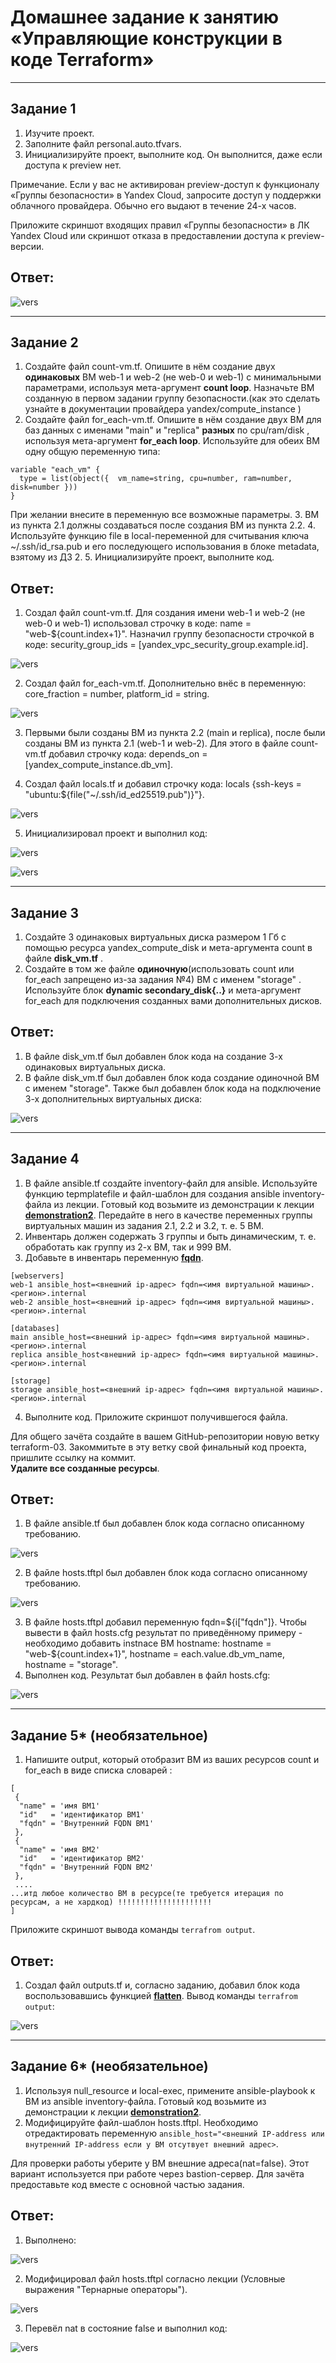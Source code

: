 # Домашнее задание к занятию «Управляющие конструкции в коде Terraform»

---

## Задание 1

1. Изучите проект.
2. Заполните файл personal.auto.tfvars.
3. Инициализируйте проект, выполните код. Он выполнится, даже если доступа к preview нет.

Примечание. Если у вас не активирован preview-доступ к функционалу «Группы безопасности» в Yandex Cloud, запросите доступ у поддержки облачного провайдера. Обычно его выдают в течение 24-х часов.

Приложите скриншот входящих правил «Группы безопасности» в ЛК Yandex Cloud или скриншот отказа в предоставлении доступа к preview-версии.

## Ответ:

![vers](img/1_1.png)

---

## Задание 2

1. Создайте файл count-vm.tf. Опишите в нём создание двух **одинаковых** ВМ  web-1 и web-2 (не web-0 и web-1) с минимальными параметрами, используя мета-аргумент **count loop**. Назначьте ВМ созданную в первом задании группу безопасности.(как это сделать узнайте в документации провайдера yandex/compute_instance )
2. Создайте файл for_each-vm.tf. Опишите в нём создание двух ВМ для баз данных с именами "main" и "replica" **разных** по cpu/ram/disk , используя мета-аргумент **for_each loop**. Используйте для обеих ВМ одну общую переменную типа:
```
variable "each_vm" {
  type = list(object({  vm_name=string, cpu=number, ram=number, disk=number }))
}
```  
При желании внесите в переменную все возможные параметры.
3. ВМ из пункта 2.1 должны создаваться после создания ВМ из пункта 2.2.
4. Используйте функцию file в local-переменной для считывания ключа ~/.ssh/id_rsa.pub и его последующего использования в блоке metadata, взятому из ДЗ 2.
5. Инициализируйте проект, выполните код.

## Ответ:

1. Создал файл count-vm.tf. Для создания имени web-1 и web-2 (не web-0 и web-1) использовал строчку в коде: name = "web-${count.index+1}". Назначил группу безопасности строчкой в коде: security_group_ids = [yandex_vpc_security_group.example.id].

![vers](img/2_1.png)

2. Создал файл for_each-vm.tf. Дополнительно внёс в переменную: core_fraction = number, platform_id = string.

![vers](img/2_2.png)

3. Первыми были созданы ВМ из пункта 2.2 (main и replica), после были созданы ВМ из пункта 2.1 (web-1 и web-2). Для этого в файле count-vm.tf добавил строчку кода: depends_on = [yandex_compute_instance.db_vm].

4. Создал файл locals.tf и добавил строчку кода: locals {ssh-keys = "ubuntu:${file("~/.ssh/id_ed25519.pub")}"}.

![vers](img/2_3.png)

5. Инициализировал проект и выполнил код:

![vers](img/2_4.png)

![vers](img/2_5.png)

---

## Задание 3

1. Создайте 3 одинаковых виртуальных диска размером 1 Гб с помощью ресурса yandex_compute_disk и мета-аргумента count в файле **disk_vm.tf** .
2. Создайте в том же файле **одиночную**(использовать count или for_each запрещено из-за задания №4) ВМ c именем "storage"  . Используйте блок **dynamic secondary_disk{..}** и мета-аргумент for_each для подключения созданных вами дополнительных дисков.

## Ответ:

1. В файле disk_vm.tf был добавлен блок кода на создание 3-х одинаковых виртуальных диска.
2. В файле disk_vm.tf был добавлен блок кода создание одиночной ВМ с именем "storage". Также был добавлен блок кода на подключение 3-х дополнительных виртуальных диска:

![vers](img/3_1.png)

---

## Задание 4

1. В файле ansible.tf создайте inventory-файл для ansible.
Используйте функцию tepmplatefile и файл-шаблон для создания ansible inventory-файла из лекции.
Готовый код возьмите из демонстрации к лекции [**demonstration2**](https://github.com/netology-code/ter-homeworks/tree/main/03/demonstration2).
Передайте в него в качестве переменных группы виртуальных машин из задания 2.1, 2.2 и 3.2, т. е. 5 ВМ.
2. Инвентарь должен содержать 3 группы и быть динамическим, т. е. обработать как группу из 2-х ВМ, так и 999 ВМ.
3. Добавьте в инвентарь переменную  [**fqdn**](https://cloud.yandex.ru/docs/compute/concepts/network#hostname).
``` 
[webservers]
web-1 ansible_host=<внешний ip-адрес> fqdn=<имя виртуальной машины>.<регион>.internal
web-2 ansible_host=<внешний ip-адрес> fqdn=<имя виртуальной машины>.<регион>.internal

[databases]
main ansible_host=<внешний ip-адрес> fqdn=<имя виртуальной машины>.<регион>.internal
replica ansible_host<внешний ip-адрес> fqdn=<имя виртуальной машины>.<регион>.internal

[storage]
storage ansible_host=<внешний ip-адрес> fqdn=<имя виртуальной машины>.<регион>.internal
```
4. Выполните код. Приложите скриншот получившегося файла. 

Для общего зачёта создайте в вашем GitHub-репозитории новую ветку terraform-03. Закоммитьте в эту ветку свой финальный код проекта, пришлите ссылку на коммит.   
**Удалите все созданные ресурсы**.

## Ответ:

1. В файле ansible.tf был добавлен блок кода согласно описанному требованию.

![vers](img/4_1.png)

2. В файле hosts.tftpl был добавлен блок кода согласно описанному требованию.

![vers](img/4_2.png)

3. В файле hosts.tftpl добавил переменную fqdn=${i["fqdn"]}. Чтобы вывести в файл hosts.cfg результат по приведённому примеру - необходимо добавить instnace ВМ hostname: hostname = "web-${count.index+1}", hostname = each.value.db_vm_name, hostname = "storage".
4. Выполнен код. Результат был добавлен в файл hosts.cfg:

![vers](img/4_3.png)

---

## Задание 5* (необязательное)

1. Напишите output, который отобразит ВМ из ваших ресурсов count и for_each в виде списка словарей :
``` 
[
 {
  "name" = 'имя ВМ1'
  "id"   = 'идентификатор ВМ1'
  "fqdn" = 'Внутренний FQDN ВМ1'
 },
 {
  "name" = 'имя ВМ2'
  "id"   = 'идентификатор ВМ2'
  "fqdn" = 'Внутренний FQDN ВМ2'
 },
 ....
...итд любое количество ВМ в ресурсе(те требуется итерация по ресурсам, а не хардкод) !!!!!!!!!!!!!!!!!!!!!
]
```
Приложите скриншот вывода команды ```terrafrom output```.

## Ответ:

1. Создал файл outputs.tf и, согласно заданию, добавил блок кода воспользовавшись функцией [**flatten**](https://developer.hashicorp.com/terraform/language/functions/flatten). Вывод команды ```terrafrom output```:

![vers](img/5_1.png)

---

## Задание 6* (необязательное)

1. Используя null_resource и local-exec, примените ansible-playbook к ВМ из ansible inventory-файла.
Готовый код возьмите из демонстрации к лекции [**demonstration2**](https://github.com/netology-code/ter-homeworks/tree/main/demonstration2).
2. Модифицируйте файл-шаблон hosts.tftpl. Необходимо отредактировать переменную ```ansible_host="<внешний IP-address или внутренний IP-address если у ВМ отсутвует внешний адрес>```.

Для проверки работы уберите у ВМ внешние адреса(nat=false). Этот вариант используется при работе через bastion-сервер.
Для зачёта предоставьте код вместе с основной частью задания.

## Ответ:

1. Выполнено:

![vers](img/6_1.png)

2. Модифицировал файл hosts.tftpl согласно лекции (Условные выражения "Тернарные операторы").

![vers](img/6_2.png)

3. Перевёл nat в состояние false и выполнил код:

![vers](img/6_3.png)
